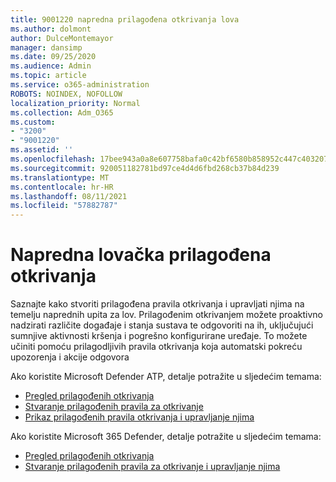 ```yaml
---
title: 9001220 napredna prilagođena otkrivanja lova
ms.author: dolmont
author: DulceMontemayor
manager: dansimp
ms.date: 09/25/2020
ms.audience: Admin
ms.topic: article
ms.service: o365-administration
ROBOTS: NOINDEX, NOFOLLOW
localization_priority: Normal
ms.collection: Adm_O365
ms.custom:
- "3200"
- "9001220"
ms.assetid: ''
ms.openlocfilehash: 17bee943a0a8e607758bafa0c42bf6580b858952c447c403207bebfba9d8d243
ms.sourcegitcommit: 920051182781bd97ce4d4d6fbd268cb37b84d239
ms.translationtype: MT
ms.contentlocale: hr-HR
ms.lasthandoff: 08/11/2021
ms.locfileid: "57882787"
---
```

# <a name="advanced-hunting-custom-detections"></a>Napredna lovačka prilagođena otkrivanja

Saznajte kako stvoriti prilagođena pravila otkrivanja i upravljati njima na temelju naprednih upita za lov. Prilagođenim otkrivanjem možete proaktivno nadzirati različite događaje i stanja sustava te odgovoriti na ih, uključujući sumnjive aktivnosti kršenja i pogrešno konfigurirane uređaje. To možete učiniti pomoću prilagodljivih pravila otkrivanja koja automatski pokreću upozorenja i akcije odgovora
  
Ako koristite Microsoft Defender ATP, detalje potražite u sljedećim temama: 
- [Pregled prilagođenih otkrivanja](https://docs.microsoft.com/windows/security/threat-protection/microsoft-defender-atp/overview-custom-detections)
- [Stvaranje prilagođenih pravila za otkrivanje](https://docs.microsoft.com/windows/security/threat-protection/microsoft-defender-atp/custom-detection-rules)
- [Prikaz prilagođenih pravila otkrivanja i upravljanje njima](https://docs.microsoft.com/windows/security/threat-protection/microsoft-defender-atp/custom-detections-manage)

Ako koristite Microsoft 365 Defender, detalje potražite u sljedećim temama: 
- [Pregled prilagođenih otkrivanja](https://docs.microsoft.com/microsoft-365/security/mtp/custom-detections-overview)
- [Stvaranje prilagođenih pravila za otkrivanje i upravljanje njima](https://docs.microsoft.com/microsoft-365/security/mtp/custom-detection-rules)
